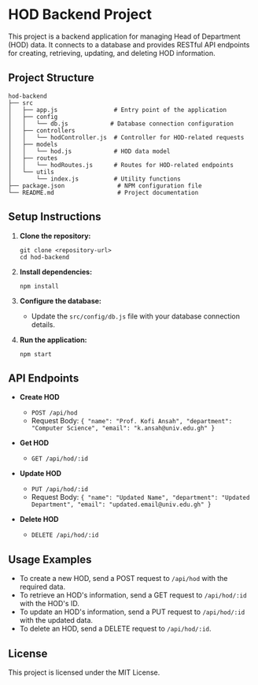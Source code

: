 # HOD Backend Project

This project is a backend application for managing Head of Department (HOD) data. It connects to a database and provides RESTful API endpoints for creating, retrieving, updating, and deleting HOD information.

## Project Structure

```
hod-backend
├── src
│   ├── app.js                # Entry point of the application
│   ├── config
│   │   └── db.js            # Database connection configuration
│   ├── controllers
│   │   └── hodController.js  # Controller for HOD-related requests
│   ├── models
│   │   └── hod.js            # HOD data model
│   ├── routes
│   │   └── hodRoutes.js      # Routes for HOD-related endpoints
│   └── utils
│       └── index.js          # Utility functions
├── package.json               # NPM configuration file
└── README.md                  # Project documentation
```

## Setup Instructions

1. **Clone the repository:**
   ```
   git clone <repository-url>
   cd hod-backend
   ```

2. **Install dependencies:**
   ```
   npm install
   ```

3. **Configure the database:**
   - Update the `src/config/db.js` file with your database connection details.

4. **Run the application:**
   ```
   npm start
   ```

## API Endpoints

- **Create HOD**
  - `POST /api/hod`
  - Request Body: `{ "name": "Prof. Kofi Ansah", "department": "Computer Science", "email": "k.ansah@univ.edu.gh" }`

- **Get HOD**
  - `GET /api/hod/:id`

- **Update HOD**
  - `PUT /api/hod/:id`
  - Request Body: `{ "name": "Updated Name", "department": "Updated Department", "email": "updated.email@univ.edu.gh" }`

- **Delete HOD**
  - `DELETE /api/hod/:id`

## Usage Examples

- To create a new HOD, send a POST request to `/api/hod` with the required data.
- To retrieve an HOD's information, send a GET request to `/api/hod/:id` with the HOD's ID.
- To update an HOD's information, send a PUT request to `/api/hod/:id` with the updated data.
- To delete an HOD, send a DELETE request to `/api/hod/:id`.

## License

This project is licensed under the MIT License.